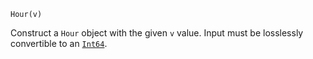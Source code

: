 ```
Hour(v)
```

Construct a `Hour` object with the given `v` value. Input must be losslessly convertible to an [`Int64`](@ref).
